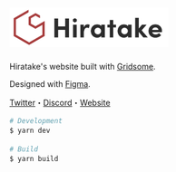 <h1>
  <a href="https://hiratake.xyz/">
    <img src="src/assets/images/logo.svg" width="280"/>
  </a>
</h1>

Hiratake's website built with [Gridsome](https://github.com/gridsome/gridsome).

Designed with [Figma](https://www.figma.com/file/CZQjlxJDI87mZAegun7JnN/hiratake.xyz-v2?node-id=0%3A1).

[Twitter](https://twitter.com/Hirotaisou2012)・[Discord](https://discordapp.com/users/221498004505362433)・[Website](https://hiratake.xyz/)

```bash
# Development
$ yarn dev

# Build
$ yarn build
```

